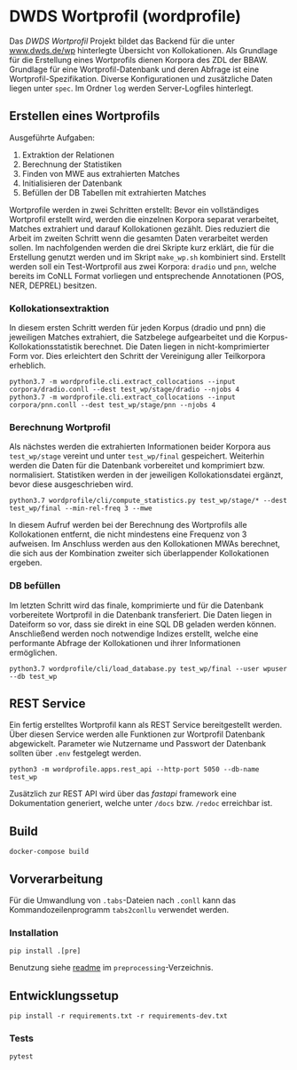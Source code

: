 # DWDS Wortprofil (wordprofile)

Das *DWDS Wortprofil* Projekt bildet das Backend für die unter www.dwds.de/wp hinterlegte Übersicht von Kollokationen.
Als Grundlage für die Erstellung eines Wortprofils dienen Korpora des ZDL der BBAW.
Grundlage für eine Wortprofil-Datenbank und deren Abfrage ist eine Wortprofil-Spezifikation.
Diverse Konfigurationen und zusätzliche Daten liegen unter `spec`.
Im Ordner `log` werden Server-Logfiles hinterlegt.

## Erstellen eines Wortprofils
Ausgeführte Aufgaben:
1. Extraktion der Relationen
2. Berechnung der Statistiken
3. Finden von MWE aus extrahierten Matches
4. Initialisieren der Datenbank
5. Befüllen der DB Tabellen mit extrahierten Matches

Wortprofile werden in zwei Schritten erstellt:
Bevor ein vollständiges Wortprofil erstellt wird, werden die einzelnen Korpora separat verarbeitet, Matches extrahiert und darauf Kollokationen gezählt. Dies reduziert die Arbeit im zweiten Schritt wenn die gesamten Daten verarbeitet werden sollen.
Im nachfolgenden werden die drei Skripte kurz erklärt, die für die Erstellung genutzt werden und im Skript `make_wp.sh` kombiniert sind.
Erstellt werden soll ein Test-Wortprofil aus zwei Korpora: `dradio` und `pnn`, welche bereits im CoNLL Format vorliegen und entsprechende Annotationen (POS, NER, DEPREL) besitzen.

### Kollokationsextraktion
In diesem ersten Schritt werden für jeden Korpus (dradio und pnn) die jeweiligen Matches extrahiert, die Satzbelege aufgearbeitet und die Korpus-Kollokationsstatistik berechnet.
Die Daten liegen in nicht-komprimierter Form vor.
Dies erleichtert den Schritt der Vereinigung aller Teilkorpora erheblich.
```shell
python3.7 -m wordprofile.cli.extract_collocations --input corpora/dradio.conll --dest test_wp/stage/dradio --njobs 4
python3.7 -m wordprofile.cli.extract_collocations --input corpora/pnn.conll --dest test_wp/stage/pnn --njobs 4
```

### Berechnung Wortprofil
Als nächstes werden die extrahierten Informationen beider Korpora aus `test_wp/stage` vereint und unter `test_wp/final` gespeichert.
Weiterhin werden die Daten für die Datenbank vorbereitet und komprimiert bzw. normalisiert.
Statistiken werden in der jeweiligen Kollokationsdatei ergänzt, bevor diese ausgeschrieben wird.

```shell
python3.7 wordprofile/cli/compute_statistics.py test_wp/stage/* --dest test_wp/final --min-rel-freq 3 --mwe
```
In diesem Aufruf werden bei der Berechnung des Wortprofils alle Kollokationen entfernt, die nicht mindestens eine Frequenz von 3 aufweisen.
Im Anschluss werden aus den Kollokationen MWAs berechnet, die sich aus der Kombination zweiter sich überlappender Kollokationen ergeben.

### DB befüllen
Im letzten Schritt wird das finale, komprimierte und für die Datenbank vorbereitete Wortprofil in die Datenbank transferiert.
Die Daten liegen in Dateiform so vor, dass sie direkt in eine SQL DB geladen werden können.
Anschließend werden noch notwendige Indizes erstellt, welche eine performante Abfrage der Kollokationen und ihrer Informationen ermöglichen.
```shell
python3.7 wordprofile/cli/load_database.py test_wp/final --user wpuser --db test_wp
```

## REST Service

Ein fertig erstelltes Wortprofil kann als REST Service bereitgestellt werden.
Über diesen Service werden alle Funktionen zur Wortprofil Datenbank abgewickelt.
Parameter wie Nutzername und Passwort der Datenbank sollten über `.env` festgelegt werden.

```shell script
python3 -m wordprofile.apps.rest_api --http-port 5050 --db-name test_wp
```
Zusätzlich zur REST API wird über das *fastapi* framework eine Dokumentation generiert, welche unter `/docs` bzw. `/redoc` erreichbar ist.


## Build

```shell
docker-compose build
```

## Vorverarbeitung
Für die Umwandlung von `.tabs`-Dateien nach `.conll` kann das Kommandozeilenprogramm `tabs2conllu` verwendet werden.

### Installation
```
pip install .[pre]
```

Benutzung siehe [readme](preprocessing/README.md) im `preprocessing`-Verzeichnis.

## Entwicklungssetup

```shell
pip install -r requirements.txt -r requirements-dev.txt
```

### Tests

```shell
pytest
```
